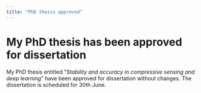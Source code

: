 ```yaml
---
title: "PhD thesis approved"
---
```


# My PhD thesis has been approved for dissertation 

My PhD thesis entitled "_Stability and accuracy in compressive sensing and deep learning_" have been approved for dissertation without changes. The dissertation is scheduled for 30th June.

<a href="https://www.duo.uio.no/handle/10852/82069">
<img src="{{ site.url }}{{ site.baseurl }}/assets/images/phd_thesis.png" alt="">
</a>
